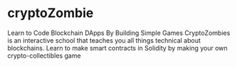 # cryptoZombie
Learn to Code Blockchain DApps By Building Simple Games
CryptoZombies is an interactive school that teaches you all things technical about blockchains. Learn to make smart contracts in Solidity by making your own crypto-collectibles game